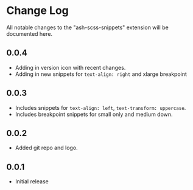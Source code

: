 # Change Log
All notable changes to the "ash-scss-snippets" extension will be documented here.

## 0.0.4
- Adding in version icon with recent changes.
- Adding in new snippets for `text-align: right` and xlarge breakpoint
## 0.0.3
- Includes snippets for `text-align: left`, `text-transform: uppercase`.
- Includes breakpoint snippets for small only and medium down.
## 0.0.2
- Added git repo and logo.
## 0.0.1
- Initial release